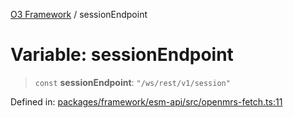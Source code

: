 [O3 Framework](../API.md) / sessionEndpoint

# Variable: sessionEndpoint

> `const` **sessionEndpoint**: `"/ws/rest/v1/session"`

Defined in: [packages/framework/esm-api/src/openmrs-fetch.ts:11](https://github.com/UjjawalPrabhat/openmrs-esm-core/blob/main/packages/framework/esm-api/src/openmrs-fetch.ts#L11)
